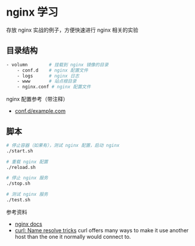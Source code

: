 # nginx 学习

存放 nginx 实战的例子，方便快速进行 nginx 相关的实验

## 目录结构

```bash
- volumn        # 挂载到 nginx 镜像的目录
    - conf.d    # nginx 配置文件
    - logs      # nginx 日志
    - www       # 站点根目录
    - nginx.conf # nginx 配置文件
```

nginx 配置参考（带注释）
- [conf.d/example.com](./volumn/conf.d/example.com.conf)

## 脚本

```bash
# 停止容器（如果有），测试 nginx 配置，启动 nginx
./start.sh

# 重载 nginx 配置
./reload.sh

# 停止 nginx 服务
./stop.sh

# 测试 nginx 服务
./test.sh
```


参考资料

- [nginx docs](https://devdocs.io/nginx)
- [curl: Name resolve tricks](https://everything.curl.dev/usingcurl/connections/name) curl offers many ways to make it use another host than the one it normally would connect to.